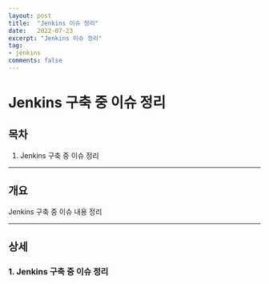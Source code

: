```yaml
---
layout: post
title:  "Jenkins 이슈 정리"
date:   2022-07-23
excerpt: "Jenkins 이슈 정리"
tag:
- jenkins 
comments: false
---
```



# Jenkins 구축 중 이슈 정리

## 목차
1. Jenkins 구축 중 이슈 정리
___


## __개요__
Jenkins 구축 중 이슈 내용 정리
___

## __상세__

### 1. Jenkins 구축 중 이슈 정리

